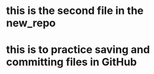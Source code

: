 # this is the second file in the new_repo
# this is to practice saving and committing files in GitHub 
